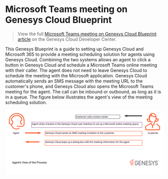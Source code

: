
#  Microsoft Teams meeting on Genesys Cloud Blueprint
> View the full [Microsoft Teams meeting on Genesys Cloud Blueprint article](https://developer.mypurecloud.com/blueprints/microsoft-teams-blueprint/) on the Genesys Cloud Developer Center.

This Genesys Blueprint is a guide to setting up Genesys Cloud and Microsoft 365 to provide a meeting scheduling solution for agents using Genesys Cloud. Combining the two systems allows an agent to click a button in Genesys Cloud and schedule a Microsoft Teams online meeting with their caller. The agent does not need to leave Genesys Cloud to schedule the meeting with the Microsoft application. Genesys Cloud automatically sends an SMS message with the meeting URL to the customer's phone, and Genesys Cloud also opens the Microsoft Teams meeting for the agent. The call can be inbound or outbound, as long as it is in a queue. The figure below illustrates the agent's view of the meeting scheduling solution.

![Microsoft Teams Agent View](/blueprint/images/bpTeamsAgent.png)
